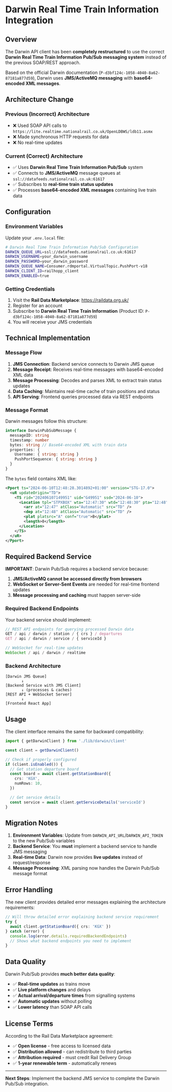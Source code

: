 # Darwin Real Time Train Information Integration

## Overview

The Darwin API client has been **completely restructured** to use the correct **Darwin Real Time Train Information Pub/Sub messaging system** instead of the previous SOAP/REST approach.

Based on the official Darwin documentation (`P-d3bf124c-1058-4040-8a62-87181a877d59`), Darwin uses **JMS/ActiveMQ messaging** with **base64-encoded XML messages**.

## Architecture Change

### Previous (Incorrect) Architecture

- ❌ Used SOAP API calls to `https://lite.realtime.nationalrail.co.uk/OpenLDBWS/ldb11.asmx`
- ❌ Made synchronous HTTP requests for data
- ❌ No real-time updates

### Current (Correct) Architecture

- ✅ Uses **Darwin Real Time Train Information Pub/Sub** system
- ✅ Connects to **JMS/ActiveMQ** message queues at `ssl://datafeeds.nationalrail.co.uk:61617`
- ✅ Subscribes to **real-time train status updates**
- ✅ Processes **base64-encoded XML messages** containing live train data

## Configuration

### Environment Variables

Update your `.env.local` file:

```bash
# Darwin Real Time Train Information Pub/Sub Configuration
DARWIN_QUEUE_URL=ssl://datafeeds.nationalrail.co.uk:61617
DARWIN_USERNAME=your_darwin_username
DARWIN_PASSWORD=your_darwin_password
DARWIN_QUEUE_NAME=Consumer.rdmportal.VirtualTopic.PushPort-v18
DARWIN_CLIENT_ID=railhopp_client
DARWIN_ENABLED=true
```

### Getting Credentials

1. Visit the **Rail Data Marketplace**: https://raildata.org.uk/
2. Register for an account
3. Subscribe to **Darwin Real Time Train Information** (Product ID: `P-d3bf124c-1058-4040-8a62-87181a877d59`)
4. You will receive your JMS credentials

## Technical Implementation

### Message Flow

1. **JMS Connection**: Backend service connects to Darwin JMS queue
2. **Message Receipt**: Receives real-time messages with base64-encoded XML data
3. **Message Processing**: Decodes and parses XML to extract train status updates
4. **Data Caching**: Maintains real-time cache of train positions and status
5. **API Serving**: Frontend queries processed data via REST endpoints

### Message Format

Darwin messages follow this structure:

```typescript
interface DarwinPubSubMessage {
  messageID: string
  timestamp: number
  bytes: string // Base64-encoded XML with train data
  properties: {
    Username: { string: string }
    PushPortSequence: { string: string }
  }
}
```

The `bytes` field contains XML like:

```xml
<Pport ts="2024-06-10T12:48:28.3014892+01:00" version="STG-17.0">
  <uR updateOrigin="TD">
    <TS rid="202406107149951" uid="G49951" ssd="2024-06-10">
      <Location tpl="STPXBOX" wta="12:47:30" wtd="12:48:30" pta="12:48" ptd="12:48">
        <arr at="12:47" atClass="Automatic" src="TD" />
        <dep at="12:48" atClass="Automatic" src="TD" />
        <plat platsrc="A" conf="true">B</plat>
        <length>8</length>
      </Location>
    </TS>
  </uR>
</Pport>
```

## Required Backend Service

**IMPORTANT**: Darwin Pub/Sub requires a backend service because:

1. **JMS/ActiveMQ cannot be accessed directly from browsers**
2. **WebSocket or Server-Sent Events** are needed for real-time frontend updates
3. **Message processing and caching** must happen server-side

### Required Backend Endpoints

Your backend service should implement:

```typescript
// REST API endpoints for querying processed Darwin data
GET / api / darwin / station / { crs } / departures
GET / api / darwin / service / { serviceId }

// WebSocket for real-time updates
WebSocket / api / darwin / realtime
```

### Backend Architecture

```
[Darwin JMS Queue]
       ↓
[Backend Service with JMS Client]
       ↓ (processes & caches)
[REST API + WebSocket Server]
       ↓
[Frontend React App]
```

## Usage

The client interface remains the same for backward compatibility:

```typescript
import { getDarwinClient } from './lib/darwin/client'

const client = getDarwinClient()

// Check if properly configured
if (client.isEnabled()) {
  // Get station departure board
  const board = await client.getStationBoard({
    crs: 'KGX',
    numRows: 10,
  })

  // Get service details
  const service = await client.getServiceDetails('serviceId')
}
```

## Migration Notes

1. **Environment Variables**: Update from `DARWIN_API_URL`/`DARWIN_API_TOKEN` to the new Pub/Sub variables
2. **Backend Service**: You **must** implement a backend service to handle JMS messaging
3. **Real-time Data**: Darwin now provides **live updates** instead of request/response
4. **Message Processing**: XML parsing now handles the Darwin Pub/Sub message format

## Error Handling

The new client provides detailed error messages explaining the architecture requirements:

```typescript
// Will throw detailed error explaining backend service requirement
try {
  await client.getStationBoard({ crs: 'KGX' })
} catch (error) {
  console.log(error.details.requiredBackendEndpoints)
  // Shows what backend endpoints you need to implement
}
```

## Data Quality

Darwin Pub/Sub provides **much better data quality**:

- ✅ **Real-time updates** as trains move
- ✅ **Live platform changes** and delays
- ✅ **Actual arrival/departure times** from signalling systems
- ✅ **Automatic updates** without polling
- ✅ **Lower latency** than SOAP API calls

## License Terms

According to the Rail Data Marketplace agreement:

- ✅ **Open license** - free access to licensed data
- ✅ **Distribution allowed** - can redistribute to third parties
- ✅ **Attribution required** - must credit Rail Delivery Group
- ✅ **1-year renewable term** - automatically renews

---

**Next Steps**: Implement the backend JMS service to complete the Darwin Pub/Sub integration.
